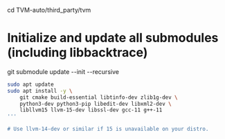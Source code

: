 

cd TVM-auto/third_party/tvm

# Initialize and update all submodules (including libbacktrace)
git submodule update --init --recursive
```bash
sudo apt update
sudo apt install -y \
    git cmake build-essential libtinfo-dev zlib1g-dev \
    python3-dev python3-pip libedit-dev libxml2-dev \
    libllvm15 llvm-15-dev libssl-dev gcc-11 g++-11
'''    

# Use llvm-14-dev or similar if 15 is unavailable on your distro.
